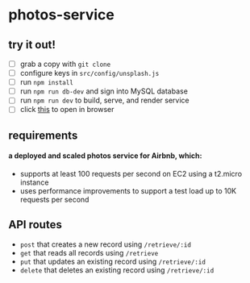 # photos-service

## try it out!

- [ ] grab a copy with `git clone`
- [ ] configure keys in `src/config/unsplash.js`
- [ ] run `npm install`
- [ ] run `npm run db-dev` and sign into MySQL database
- [ ] run `npm run dev` to build, serve, and render service
- [ ] click [this](http://localhost:3000/) to open in browser

## requirements

#### a deployed and scaled photos service for Airbnb, which:

- supports at least 100 requests per second on EC2 using a t2.micro instance
- uses performance improvements to support a test load up to 10K requests per second

## API routes

- `post` that creates a new record using `/retrieve/:id`
- `get` that reads all records using `/retrieve`
- `put` that updates an existing record using `/retrieve/:id`
- `delete` that deletes an existing record using `/retrieve/:id`
